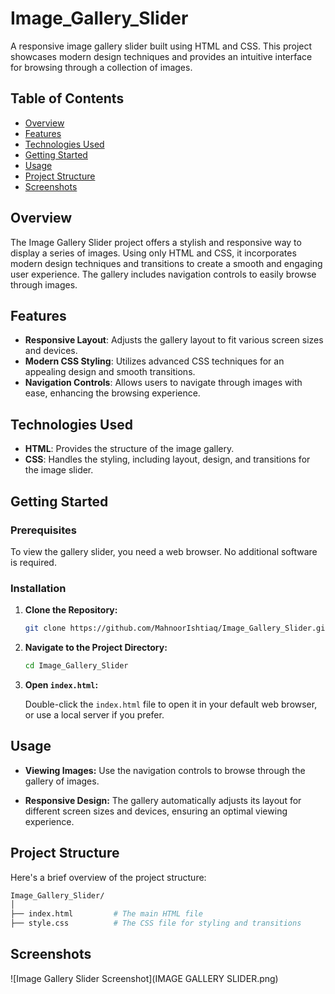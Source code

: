 # Image_Gallery_Slider

A responsive image gallery slider built using HTML and CSS. This project showcases modern design techniques and provides an intuitive interface for browsing through a collection of images.

## Table of Contents

- [Overview](#overview)
- [Features](#features)
- [Technologies Used](#technologies-used)
- [Getting Started](#getting-started)
- [Usage](#usage)
- [Project Structure](#project-structure)
- [Screenshots](#screenshots)

## Overview

The Image Gallery Slider project offers a stylish and responsive way to display a series of images. Using only HTML and CSS, it incorporates modern design techniques and transitions to create a smooth and engaging user experience. The gallery includes navigation controls to easily browse through images.

## Features

- **Responsive Layout**: Adjusts the gallery layout to fit various screen sizes and devices.
- **Modern CSS Styling**: Utilizes advanced CSS techniques for an appealing design and smooth transitions.
- **Navigation Controls**: Allows users to navigate through images with ease, enhancing the browsing experience.

## Technologies Used

- **HTML**: Provides the structure of the image gallery.
- **CSS**: Handles the styling, including layout, design, and transitions for the image slider.

## Getting Started

### Prerequisites

To view the gallery slider, you need a web browser. No additional software is required.

### Installation

1. **Clone the Repository:**

   ```bash
   git clone https://github.com/MahnoorIshtiaq/Image_Gallery_Slider.git
   ```

2. **Navigate to the Project Directory:**

   ```bash
   cd Image_Gallery_Slider
   ```

3. **Open `index.html`:**

   Double-click the `index.html` file to open it in your default web browser, or use a local server if you prefer.

## Usage

- **Viewing Images:**
  Use the navigation controls to browse through the gallery of images.

- **Responsive Design:**
  The gallery automatically adjusts its layout for different screen sizes and devices, ensuring an optimal viewing experience.

## Project Structure

Here's a brief overview of the project structure:

```bash
Image_Gallery_Slider/
│
├── index.html         # The main HTML file
├── style.css          # The CSS file for styling and transitions
```

## Screenshots

![Image Gallery Slider Screenshot](IMAGE GALLERY SLIDER.png)
